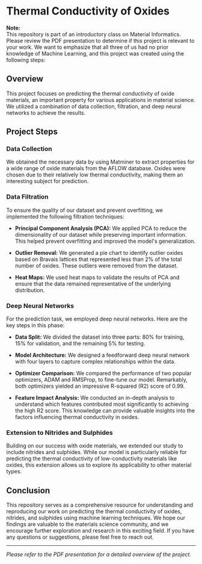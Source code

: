 # Thermal Conductivity of Oxides

**Note:**<br>
This repository is part of an introductory class on Material Informatics. Please review the PDF presentation to determine if this project is relevant to your work. We want to emphasize that all three of us had no prior knowledge of Machine Learning, and this project was created using the following steps:

## Overview

This project focuses on predicting the thermal conductivity of oxide materials, an important property for various applications in material science. We utilized a combination of data collection, filtration, and deep neural networks to achieve the results.

## Project Steps

### Data Collection

We obtained the necessary data by using Matminer to extract properties for a wide range of oxide materials from the AFLOW database. Oxides were chosen due to their relatively low thermal conductivity, making them an interesting subject for prediction.

### Data Filtration

To ensure the quality of our dataset and prevent overfitting, we implemented the following filtration techniques:

- **Principal Component Analysis (PCA):** We applied PCA to reduce the dimensionality of our dataset while preserving important information. This helped prevent overfitting and improved the model's generalization.

- **Outlier Removal:** We generated a pie chart to identify outlier oxides based on Bravais lattices that represented less than 2% of the total number of oxides. These outliers were removed from the dataset.

- **Heat Maps:** We used heat maps to validate the results of PCA and ensure that the data remained representative of the underlying distribution.

### Deep Neural Networks

For the prediction task, we employed deep neural networks. Here are the key steps in this phase:

- **Data Split:** We divided the dataset into three parts: 80% for training, 15% for validation, and the remaining 5% for testing.

- **Model Architecture:** We designed a feedforward deep neural network with four layers to capture complex relationships within the data.

- **Optimizer Comparison:** We compared the performance of two popular optimizers, ADAM and RMSProp, to fine-tune our model. Remarkably, both optimizers yielded an impressive R-squared (R2) score of 0.99.

- **Feature Impact Analysis:** We conducted an in-depth analysis to understand which features contributed most significantly to achieving the high R2 score. This knowledge can provide valuable insights into the factors influencing thermal conductivity in oxides.

### Extension to Nitrides and Sulphides

Building on our success with oxide materials, we extended our study to include nitrides and sulphides. While our model is particularly reliable for predicting the thermal conductivity of low-conductivity materials like oxides, this extension allows us to explore its applicability to other material types.

## Conclusion

This repository serves as a comprehensive resource for understanding and reproducing our work on predicting the thermal conductivity of oxides, nitrides, and sulphides using machine learning techniques. We hope our findings are valuable to the materials science community, and we encourage further exploration and research in this exciting field. If you have any questions or suggestions, please feel free to reach out.

---

*Please refer to the PDF presentation for a detailed overview of the project.*

